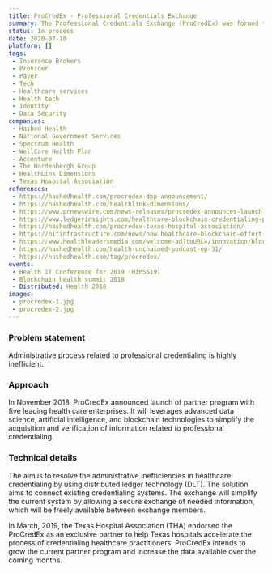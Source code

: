 ```yaml
---
title: ProCredEx - Professional Credentials Exchange
summary: The Professional Credentials Exchange (ProCredEx) was formed through a collaborative effort between Hashed Health and well known industry leaders (Spectrum Health, WellCare Health Plans, Inc., Accenture etc) to create solutions that will use blockchain, advanced databases, and artificial intelligence to address the cost, complexity, and delays historically surrounding practitioner credentialing.
status: In process
date: 2020-07-10
platform: []
tags:
 - Insurance Brokers
 - Provider
 - Payer
 - Tech
 - Healthcare services
 - Health tech
 - Identity
 - Data Security
companies:
 - Hashed Health
 - National Government Services
 - Spectrum Health
 - WellCare Health Plan
 - Accenture
 - The Hardenbergh Group
 - HealthLink Dimensions
 - Texas Hospital Association
references:
 - https://hashedhealth.com/procredex-dpp-announcement/
 - https://hashedhealth.com/healthlink-dimensions/
 - https://www.prnewswire.com/news-releases/procredex-announces-launch-of-partner-program-with-national-government-services-spectrum-health-system-wellcare-accenture-and-the-hardenbergh-group-300746100.html
 - https://www.ledgerinsights.com/healthcare-blockchain-credentialing-provider/
 - https://hashedhealth.com/procredex-texas-hospital-association/
 - https://hitinfrastructure.com/news/new-healthcare-blockchain-effort-to-eased-credentialing-burden
 - https://www.healthleadersmedia.com/welcome-ad?toURL=/innovation/blockchain-venture-partners-spectrum-wellcare-tackle-credentialing
 - https://hashedhealth.com/health-unchained-podcast-ep-31/
 - https://hashedhealth.com/tag/procredex/
events:
 - Health IT Conference for 2019 (HIMSS19)
 - Blockchain health summit 2018
 - Distributed: Health 2018
images: 
 - procredex-1.jpg
 - procredex-2.jpg
---
```


### Problem statement

Administrative process related to professional credentialing is highly inefficient.

### Approach

In November 2018, ProCredEx announced launch of partner program with five leading health care enterprises. It will leverages advanced data science, artificial intelligence, and blockchain technologies to simplify the acquisition and verification of information related to professional credentialing.

### Technical details

The aim is to resolve the administrative inefficiencies in healthcare credentialing by using distributed ledger technology (DLT). The solution aims to connect existing credentialing systems. The exchange will simplify the current system by allowing a secure exchange of needed information, which will be freely available between exchange members.

In March, 2019, the Texas Hospital Association (THA) endorsed the ProCredEx as an exclusive partner to help Texas hospitals accelerate the process of credentialing healthcare practitioners. ProCredEx intends to grow the current partner program and increase the data available over the coming months.

